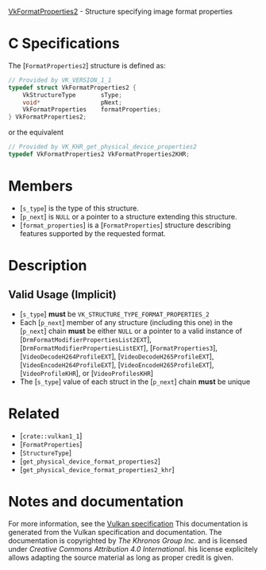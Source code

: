 [VkFormatProperties2](https://www.khronos.org/registry/vulkan/specs/1.3-extensions/man/html/VkFormatProperties2.html) - Structure specifying image format properties

# C Specifications
The [`FormatProperties2`] structure is defined as:
```c
// Provided by VK_VERSION_1_1
typedef struct VkFormatProperties2 {
    VkStructureType       sType;
    void*                 pNext;
    VkFormatProperties    formatProperties;
} VkFormatProperties2;
```
or the equivalent
```c
// Provided by VK_KHR_get_physical_device_properties2
typedef VkFormatProperties2 VkFormatProperties2KHR;
```

# Members
- [`s_type`] is the type of this structure.
- [`p_next`] is `NULL` or a pointer to a structure extending this structure.
- [`format_properties`] is a [`FormatProperties`] structure describing features supported by the requested format.

# Description
## Valid Usage (Implicit)
-  [`s_type`] **must**  be `VK_STRUCTURE_TYPE_FORMAT_PROPERTIES_2`
-    Each [`p_next`] member of any structure (including this one) in the [`p_next`] chain  **must**  be either `NULL` or a pointer to a valid instance of [`DrmFormatModifierPropertiesList2EXT`], [`DrmFormatModifierPropertiesListEXT`], [`FormatProperties3`], [`VideoDecodeH264ProfileEXT`], [`VideoDecodeH265ProfileEXT`], [`VideoEncodeH264ProfileEXT`], [`VideoEncodeH265ProfileEXT`], [`VideoProfileKHR`], or [`VideoProfilesKHR`]
-    The [`s_type`] value of each struct in the [`p_next`] chain  **must**  be unique

# Related
- [`crate::vulkan1_1`]
- [`FormatProperties`]
- [`StructureType`]
- [`get_physical_device_format_properties2`]
- [`get_physical_device_format_properties2_khr`]

# Notes and documentation
For more information, see the [Vulkan specification](https://www.khronos.org/registry/vulkan/specs/1.3-extensions/html/vkspec.html)
This documentation is generated from the Vulkan specification and documentation.
The documentation is copyrighted by *The Khronos Group Inc.* and is licensed under *Creative Commons Attribution 4.0 International*.
his license explicitely allows adapting the source material as long as proper credit is given.
        